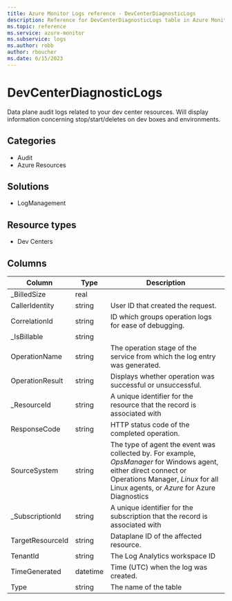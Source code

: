```yaml
---
title: Azure Monitor Logs reference - DevCenterDiagnosticLogs
description: Reference for DevCenterDiagnosticLogs table in Azure Monitor Logs.
ms.topic: reference
ms.service: azure-monitor
ms.subservice: logs
ms.author: robb
author: rboucher
ms.date: 6/15/2023
---
```


# DevCenterDiagnosticLogs

 Data plane audit logs related to your dev center resources. Will display information concerning stop/start/deletes on dev boxes and environments.

## Categories

- Audit
- Azure Resources
## Solutions

- LogManagement
## Resource types

- Dev Centers




## Columns

| Column | Type | Description |
| --- | --- | --- |
| _BilledSize | real |  |
| CallerIdentity | string | User ID that created the request. |
| CorrelationId | string | ID which groups operation logs for ease of debugging. |
| _IsBillable | string |  |
| OperationName | string | The operation stage of the service from which the log entry was generated. |
| OperationResult | string | Displays whether operation was successful or unsuccessful. |
| _ResourceId | string | A unique identifier for the resource that the record is associated with |
| ResponseCode | string | HTTP status code of the completed operation. |
| SourceSystem | string | The type of agent the event was collected by. For example, *OpsManager* for Windows agent, either direct connect or Operations Manager, *Linux* for all Linux agents, or *Azure* for Azure Diagnostics |
| _SubscriptionId | string | A unique identifier for the subscription that the record is associated with |
| TargetResourceId | string | Dataplane ID of the affected resource. |
| TenantId | string | The Log Analytics workspace ID |
| TimeGenerated | datetime | Time (UTC) when the log was created. |
| Type | string | The name of the table |
